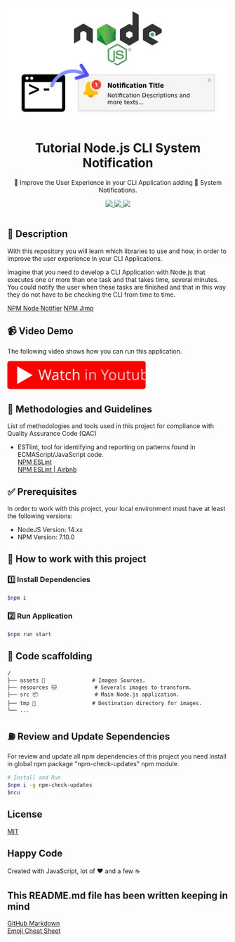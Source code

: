 <p align="center">
  <img src="./assets/banner.jpg" width="600" />
</p>

<h1 align="center">Tutorial Node.js CLI System Notification</h1>

<p align="center">🧠 Improve the User Experience in your CLI Application adding 🔔 System Notifications.</p>

<p align="center">
  <a title="MIT License" href="LICENSE.md">
    <img src="https://img.shields.io/github/license/gridsome/gridsome.svg?style=flat-square&label=License&colorB=6cc24a">
  </a>
  <a title="Twitter: JoseJ_PR" href="https://twitter.com/JoseJ_PR">
    <img src="https://img.shields.io/twitter/url?color=1991DA&label=Twitter%20%40JoseJ_PR&logo=twitter&logoColor=FFFFFF&style=flat-square&url=https%3A%2F%2Ftwitter.com%2FJoseJ_PR">
  </a>  
  <a title="Github: Sponsors" href="https://github.com/sponsors/JoseJPR">
    <img src="https://img.shields.io/twitter/url?color=032f62&label=Github%20Sponsors%20%40JoseJPR&logo=github&logoColor=FFFFFF&style=flat-square&url=https%3A%2F%2Fgithub.com%2Fsponsors%2FJoseJPR">
  </a>
  <br />
  <br />
</p>

## 🔖 Description

With this repository you will learn which libraries to use and how, in order to improve the user experience in your CLI Applications.

Imagine that you need to develop a CLI Application with Node.js that executes one or more than one task and that takes time, several minutes. You could notify the user when these tasks are finished and that in this way they do not have to be checking the CLI from time to time.

[NPM Node Notifier](https://www.npmjs.com/package/node-notifier)
[NPM Jimp](https://www.npmjs.com/package/jimp)

## 📹 Video Demo

The following video shows how you can run this application.

[![Video](./assets/youtube.svg)](https://youtu.be/gCB9mEYqkdI)

## 📌 Methodologies and Guidelines

List of methodologies and tools used in this project for compliance with Quality Assurance Code (QAC)

* ESTlint, tool for identifying and reporting on patterns found in ECMAScript/JavaScript code. \
  [NPM ESLint](https://www.npmjs.com/package/eslint) \
  [NPM ESLint | Airbnb](https://www.npmjs.com/package/eslint-config-airbnb)

## ✅ Prerequisites

In order to work with this project, your local environment must have at least the following versions:

* NodeJS Version: 14.xx
* NPM Version: 7.10.0

## 📐 How to work with this project

### 1️⃣ Install Dependencies

```bash
$npm i
```

### 2️⃣ Run Application

```bash
$npm run start
```

## 📂 Code scaffolding

```any
/
├── assets 🌈               # Images Sources.
├── resources 🐱            # Severals images to transform.
├── src 📦                  # Main Node.js application.
├── tmp 📁                  # Destination directory for images.
└── ...
```

## ⛽️ Review and Update Sependencies

For review and update all npm dependencies of this project you need install in global npm package "npm-check-updates" npm module.

```bash
# Install and Run
$npm i -g npm-check-updates
$ncu
```

## License

[MIT](LICENSE.md)

## Happy Code

Created with JavaScript, lot of ❤️ and a few ☕️

## This README.md file has been written keeping in mind

[GitHub Markdown](https://guides.github.com/features/mastering-markdown/) \
[Emoji Cheat Sheet](https://www.webfx.com/tools/emoji-cheat-sheet/)

